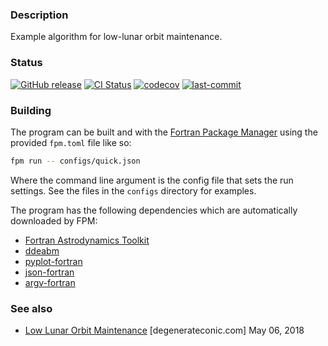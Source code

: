 ### Description

Example algorithm for low-lunar orbit maintenance.

### Status
[![GitHub release](https://img.shields.io/github/release/jacobwilliams/LOM.svg)](https://github.com/jacobwilliams/LOM/releases/latest)
[![CI Status](https://github.com/jacobwilliams/LOM/actions/workflows/CI.yml/badge.svg)](https://github.com/jacobwilliams/LOM/actions)
[![codecov](https://codecov.io/gh/jacobwilliams/LOM/branch/master/graph/badge.svg)](https://codecov.io/gh/jacobwilliams/LOM)
[![last-commit](https://img.shields.io/github/last-commit/jacobwilliams/LOM)](https://github.com/jacobwilliams/LOM/commits/master)

### Building

The program can be built and with the [Fortran Package Manager](https://github.com/fortran-lang/fpm) using the provided `fpm.toml` file like so:

```bash
fpm run -- configs/quick.json
```

Where the command line argument is the config file that sets the run settings. See the files in the `configs` directory for examples.

The program has the following dependencies which are automatically downloaded by FPM:
* [Fortran Astrodynamics Toolkit](https://github.com/jacobwilliams/Fortran-Astrodynamics-Toolkit)
* [ddeabm](https://github.com/jacobwilliams/ddeabm)
* [pyplot-fortran](https://github.com/jacobwilliams/pyplot-fortran)
* [json-fortran](https://github.com/jacobwilliams/json-fortran)
* [argv-fortran](https://github.com/jacobwilliams/argv-fortran)

### See also

 * [Low Lunar Orbit Maintenance](https://degenerateconic.com/low-lunar-orbit-maintenance.html) [degenerateconic.com] May 06, 2018
